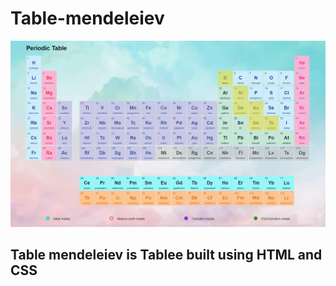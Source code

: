 # Table-mendeleiev
![alt text](https://raw.githubusercontent.com/ARAS-SOLUTIONS/Table-mendeleiev/main/table-mendeleiv.png)
## Table mendeleiev is Tablee built using HTML and CSS 
